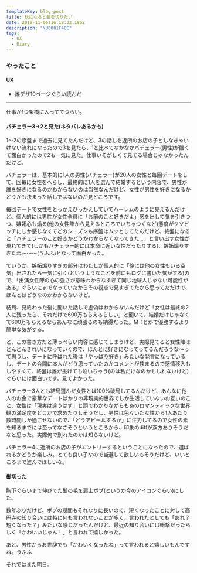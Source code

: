 ```yaml
---
templateKey: blog-post
title: 秋になると髪を切りたい
date: 2019-11-06T16:18:32.186Z
description: "\U0001F40C"
tags:
  - UX
  - Diary
---
```

### やったこと
#### UX
* 誰デザ10ページぐらい読んだ

------

仕事が1つ架橋に入っててつらい。

#### バチェラー3→2と見た(ネタバレあるかも)

1〜2の序盤まで過去に見てたんだけど、3の話しを近所のお店の子としなきゃいけない流れになったので3を見たら、1と比べてなかなかバチェラー(男性)が酷くて面白かったので2も一気に見た。仕事いそがしくて見てる場合じゃなかったんだけど。

バチェラーは、基本的に1人の男性(バチェラー)が20人の女性と毎回デートをして、回毎に女性をへらし、最終的に1人を選んで結婚するという内容で、男性が誰を好きになるのかわからないのは当然なんだけど、女性が男性を好きになるかどうかも決まった話しではないのが見どころです。

毎回デートで女性をとっかえひっかえしていてハーレムのように見えるんだけど、個人的には男性が女性全員に「お前のこと好きだよ」感を出して気を引きつつ、嫉妬心も煽る(他の女性陣から見えるところでいちゃつくなど)態度がクソビッチにしか感じなくてどのシーズンも序盤はムッとしてたんだけど、終盤になると「バチェラーのこと好きかどうかわからなくなってきた…」と言い出す女性が現れてきて(しかもバチェラー的には本命に近い女性だったりする)、嫉妬煽りすぎたね〜〜〜(うふふ)となって面白かった。

ていうか、嫉妬煽りすぎの部分はわたしが個人的に「俺には他の女性もいる空気」出されたら一気に引く(というようなことを前にもログに書いた気がする)ので、「出演女性陣の心の強さが意味わからなすぎて同じ地球人じゃない可能性がある」ぐらいにまでなっていたからその視点で見すぎてたから思ってただけで、ほんとはどうなのかわからないけど。

結局、見終わった後に聞いた話しで虚偽はわからないんだけど「女性は最終の2人に残ったら、それだけで600万もらえるらしい」と聞いて、結婚だけじゃなくて600万もらえるならあんなに頑張るのも納得だった。M-1とかで優勝するより簡単な気がする。

と、この書き方だと薄っぺらい内容に感じてしまうけど、実際見てると女性陣はどんどんきれいになっていくので、ほんとに好きになってってるんだろうな〜って思うし、デートに呼ばれた後は「やっぱり好き」みたいな発言になっているし、デートの合間に本人がどう思っていたのかコメントが挟まるので感情移入もしやすくて、終盤は誰が抜けても泣いちゃう(のは私だけなのかもしれないけど)ぐらいには面白いです。見てよかった。

バチェラー3人とも結局選んだ女性とは100%破局してるんだけど、あんなに他人のお金で豪華なデートばかりの非現実的世界でしか生活していないお互いのこと、女性は「現実は違うはず」と頭でわかりながらもあのロマンティックな世界観の満足度をどこかで求めたりしそうだし、男性は色々いた女性から1人あたり数時間しか過ごせないので、「どうアピールするか」に注力してるので女性の素を知るまでには至ってなさそうというところから、印象のdiffが双方ありそうだなと思った。実際何で別れたのかは知らないけど。

バチェラー4に近所のお店の子がエントリーするということになったので、選ばれるかどうか楽しみ。とても良い子なので当選して欲しいもそうだけど、いいところまで進んでほしいな。

#### 髪切った

胸下ぐらいまで伸びてた髪の毛を肩上ボブ(というか今のアイコンぐらい)にした。

数年ぶりだけど、ボブの期間もそれなりに長いので、短くなったことに対して高円寺の知り合いには特に何も言われないことが多く、言われたとしても「あれ？短くなった？」みたいな感じだったんだけど、最近の知り合いには衝撃だったらしく「かわいいじゃん！」と言われて嬉しかった。

あと、男性からお世辞でも「かわいくなったね」って言われると嬉しいもんですね。うふふ

それではまた明日。
